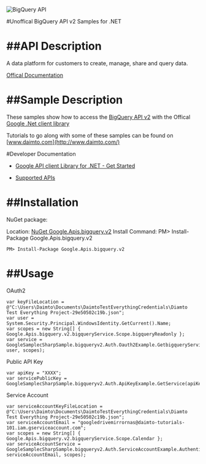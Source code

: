 ﻿![BigQuery API](https://www.google.com/images/icons/product/search-32.gif)

#Unoffical BigQuery API v2 Samples for .NET  

##API Description
=============

A data platform for customers to create, manage, share and query data.

[Offical Documentation](https://cloud.google.com/bigquery/)

##Sample Description
=============

These samples show how to access the [BigQuery API v2](https://cloud.google.com/bigquery/) with the Offical [Google .Net client library](https://github.com/google/google-api-dotnet-client)

Tutorials to go along with some of these samples can be found on [www.daimto.com](http://www.daimto.com/)

#Developer Documentation

* [Google API client Library for .NET - Get Started](https://developers.google.com/api-client-library/dotnet/get_started)

* [Supported APIs](https://developers.google.com/api-client-library/dotnet/apis/)

##Installation
=================================

NuGet package:

Location: [NuGet Google.Apis.bigquery.v2](https://www.nuget.org/packages/Google.Apis.bigquery.v2)
Install Command: PM>  Install-Package Google.Apis.bigquery.v2

```
PM> Install-Package Google.Apis.bigquery.v2
```

##Usage
=================================

OAuth2
```
var keyFileLocation = @"C:\Users\Daimto\Documents\DaimtoTestEverythingCredentials\Diamto Test Everything Project-29e50502c19b.json";
var user = System.Security.Principal.WindowsIdentity.GetCurrent().Name;
var scopes = new String[] { Google.Apis.bigquery.v2.bigqueryService.Scope.bigqueryReadonly };
var service = GoogleSamplecSharpSample.bigqueryv2.Auth.Oauth2Example.GetbigqueryService(keyFileLocation, user, scopes);
```
Public API Key
```
var apiKey = "XXXX";
var servicePublicKey = GoogleSamplecSharpSample.bigqueryv2.Auth.ApiKeyExample.GetService(apiKey);
```
Service Account
```
var serviceAccountKeyFileLocation = @"C:\Users\Daimto\Documents\DaimtoTestEverythingCredentials\Diamto Test Everything Project-29e50502c19b.json";
var serviceAccountEmail = "googledrivemirrornas@daimto-tutorials-101.iam.gserviceaccount.com";
var scopes = new String[] { Google.Apis.bigquery.v2.bigqueryService.Scope.Calendar };            
var serviceAccountService = GoogleSamplecSharpSample.bigqueryv2.Auth.ServiceAccountExample.AuthenticateServiceAccount(serviceAccountKeyFileLocation, serviceAccountEmail, scopes);
```
